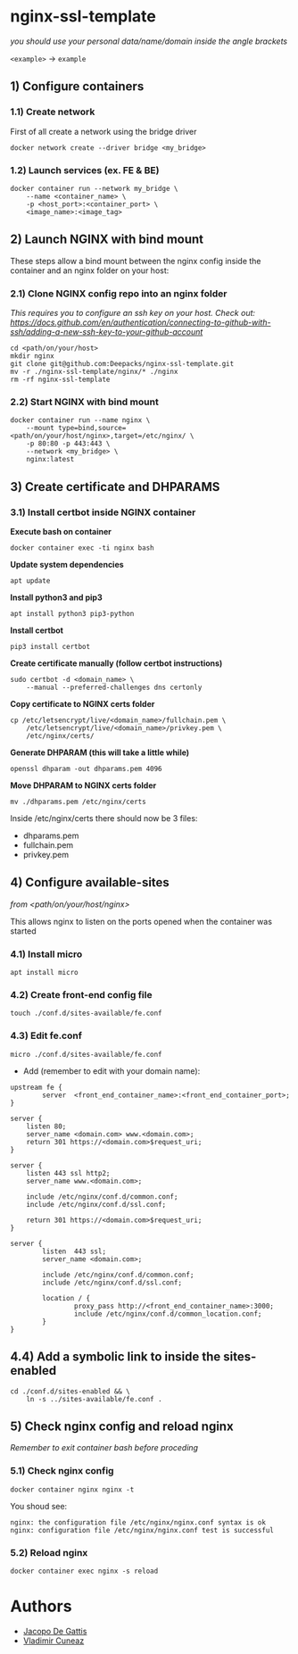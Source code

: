 # nginx-ssl-template

_you should use your personal data/name/domain inside the angle brackets_

`<example>` -> `example`

## 1) Configure containers

### 1.1) Create network

First of all create a network using the bridge driver

```
docker network create --driver bridge <my_bridge>
```

### 1.2) Launch services (ex. FE & BE)

```
docker container run --network my_bridge \
    --name <container_name> \
    -p <host_port>:<container_port> \
    <image_name>:<image_tag>
```

## 2) Launch NGINX with bind mount

These steps allow a bind mount between the nginx config inside the container and an nginx folder on your host:

### 2.1) Clone NGINX config repo into an nginx folder

_This requires you to configure an ssh key on your host. Check out: https://docs.github.com/en/authentication/connecting-to-github-with-ssh/adding-a-new-ssh-key-to-your-github-account_

```
cd <path/on/your/host>
mkdir nginx
git clone git@github.com:Deepacks/nginx-ssl-template.git
mv -r ./nginx-ssl-template/nginx/* ./nginx
rm -rf nginx-ssl-template

```

### 2.2) Start NGINX with bind mount

```
docker container run --name nginx \
    --mount type=bind,source=<path/on/your/host/nginx>,target=/etc/nginx/ \
    -p 80:80 -p 443:443 \
    --network <my_bridge> \
    nginx:latest
```

## 3) Create certificate and DHPARAMS

### 3.1) Install certbot inside NGINX container

**Execute bash on container**

```
docker container exec -ti nginx bash
```

**Update system dependencies**

```
apt update
```

**Install python3 and pip3**

```
apt install python3 pip3-python
```

**Install certbot**

```
pip3 install certbot
```

**Create certificate manually (follow certbot instructions)**

```
sudo certbot -d <domain_name> \
    --manual --preferred-challenges dns certonly
```

**Copy certificate to NGINX certs folder**

```
cp /etc/letsencrypt/live/<domain_name>/fullchain.pem \
    /etc/letsencrypt/live/<domain_name>/privkey.pem \
    /etc/nginx/certs/
```

**Generate DHPARAM (this will take a little while)**

```
openssl dhparam -out dhparams.pem 4096
```

**Move DHPARAM to NGINX certs folder**

```
mv ./dhparams.pem /etc/nginx/certs
```

Inside /etc/nginx/certs there should now be 3 files:

- dhparams.pem
- fullchain.pem
- privkey.pem

## 4) Configure available-sites

_from <path/on/your/host/nginx>_

This allows nginx to listen on the ports opened when the container was started

### 4.1) Install micro

```
apt install micro
```

### 4.2) Create front-end config file

```
touch ./conf.d/sites-available/fe.conf
```

### 4.3) Edit fe.conf

```
micro ./conf.d/sites-available/fe.conf
```

- Add (remember to edit with your domain name):

```
upstream fe {
        server  <front_end_container_name>:<front_end_container_port>;
}

server {
    listen 80;
    server_name <domain.com> www.<domain.com>;
    return 301 https://<domain.com>$request_uri;
}

server {
    listen 443 ssl http2;
    server_name www.<domain.com>;

    include /etc/nginx/conf.d/common.conf;
    include /etc/nginx/conf.d/ssl.conf;

    return 301 https://<domain.com>$request_uri;
}

server {
        listen  443 ssl;
        server_name <domain.com>;

        include /etc/nginx/conf.d/common.conf;
        include /etc/nginx/conf.d/ssl.conf;

        location / {
                proxy_pass http://<front_end_container_name>:3000;
                include /etc/nginx/conf.d/common_location.conf;
        }
}
```

## 4.4) Add a symbolic link to inside the sites-enabled

```
cd ./conf.d/sites-enabled && \
    ln -s ../sites-available/fe.conf .
```

## 5) Check nginx config and reload nginx

_Remember to exit container bash before proceding_

### 5.1) Check nginx config

```
docker container nginx nginx -t
```

You shoud see:

```
nginx: the configuration file /etc/nginx/nginx.conf syntax is ok
nginx: configuration file /etc/nginx/nginx.conf test is successful
```

### 5.2) Reload nginx

```
docker container exec nginx -s reload
```

# Authors

- [Jacopo De Gattis](https://github.com/jacopo-degattis)
- [Vladimir Cuneaz](https://github.com/deepacks)
